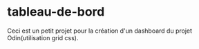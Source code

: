 # tableau-de-bord
Ceci est un petit projet pour la création d'un dashboard du projet Odin(utilisation grid css).